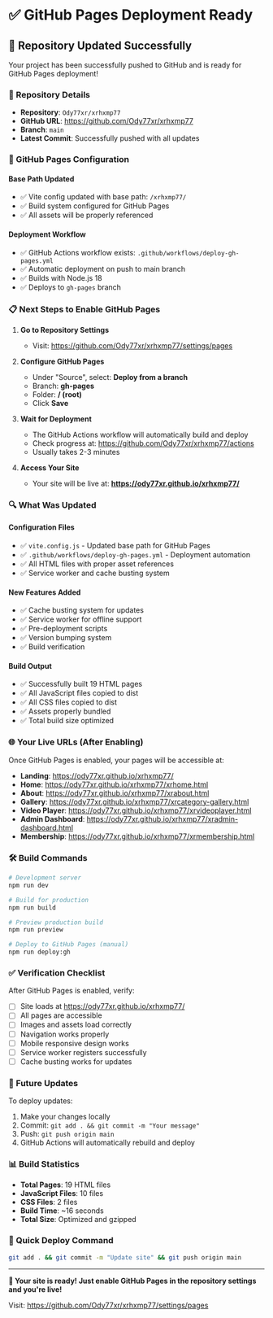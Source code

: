 # ✅ GitHub Pages Deployment Ready

## 🎉 Repository Updated Successfully

Your project has been successfully pushed to GitHub and is ready for GitHub Pages deployment!

### 📍 Repository Details
- **Repository**: `Ody77xr/xrhxmp77`
- **GitHub URL**: https://github.com/Ody77xr/xrhxmp77
- **Branch**: `main`
- **Latest Commit**: Successfully pushed with all updates

### 🚀 GitHub Pages Configuration

#### Base Path Updated
- ✅ Vite config updated with base path: `/xrhxmp77/`
- ✅ Build system configured for GitHub Pages
- ✅ All assets will be properly referenced

#### Deployment Workflow
- ✅ GitHub Actions workflow exists: `.github/workflows/deploy-gh-pages.yml`
- ✅ Automatic deployment on push to main branch
- ✅ Builds with Node.js 18
- ✅ Deploys to `gh-pages` branch

### 📋 Next Steps to Enable GitHub Pages

1. **Go to Repository Settings**
   - Visit: https://github.com/Ody77xr/xrhxmp77/settings/pages

2. **Configure GitHub Pages**
   - Under "Source", select: **Deploy from a branch**
   - Branch: **gh-pages**
   - Folder: **/ (root)**
   - Click **Save**

3. **Wait for Deployment**
   - The GitHub Actions workflow will automatically build and deploy
   - Check progress at: https://github.com/Ody77xr/xrhxmp77/actions
   - Usually takes 2-3 minutes

4. **Access Your Site**
   - Your site will be live at: **https://ody77xr.github.io/xrhxmp77/**

### 🔍 What Was Updated

#### Configuration Files
- ✅ `vite.config.js` - Updated base path for GitHub Pages
- ✅ `.github/workflows/deploy-gh-pages.yml` - Deployment automation
- ✅ All HTML files with proper asset references
- ✅ Service worker and cache busting system

#### New Features Added
- ✅ Cache busting system for updates
- ✅ Service worker for offline support
- ✅ Pre-deployment scripts
- ✅ Version bumping system
- ✅ Build verification

#### Build Output
- ✅ Successfully built 19 HTML pages
- ✅ All JavaScript files copied to dist
- ✅ All CSS files copied to dist
- ✅ Assets properly bundled
- ✅ Total build size optimized

### 🌐 Your Live URLs (After Enabling)

Once GitHub Pages is enabled, your pages will be accessible at:

- **Landing**: https://ody77xr.github.io/xrhxmp77/
- **Home**: https://ody77xr.github.io/xrhxmp77/xrhome.html
- **About**: https://ody77xr.github.io/xrhxmp77/xrabout.html
- **Gallery**: https://ody77xr.github.io/xrhxmp77/xrcategory-gallery.html
- **Video Player**: https://ody77xr.github.io/xrhxmp77/xrvideoplayer.html
- **Admin Dashboard**: https://ody77xr.github.io/xrhxmp77/xradmin-dashboard.html
- **Membership**: https://ody77xr.github.io/xrhxmp77/xrmembership.html

### 🛠️ Build Commands

```bash
# Development server
npm run dev

# Build for production
npm run build

# Preview production build
npm run preview

# Deploy to GitHub Pages (manual)
npm run deploy:gh
```

### ✅ Verification Checklist

After GitHub Pages is enabled, verify:
- [ ] Site loads at https://ody77xr.github.io/xrhxmp77/
- [ ] All pages are accessible
- [ ] Images and assets load correctly
- [ ] Navigation works properly
- [ ] Mobile responsive design works
- [ ] Service worker registers successfully
- [ ] Cache busting works for updates

### 🔄 Future Updates

To deploy updates:
1. Make your changes locally
2. Commit: `git add . && git commit -m "Your message"`
3. Push: `git push origin main`
4. GitHub Actions will automatically rebuild and deploy

### 📊 Build Statistics

- **Total Pages**: 19 HTML files
- **JavaScript Files**: 10 files
- **CSS Files**: 2 files
- **Build Time**: ~16 seconds
- **Total Size**: Optimized and gzipped

### 🎯 Quick Deploy Command

```bash
git add . && git commit -m "Update site" && git push origin main
```

---

**🎉 Your site is ready! Just enable GitHub Pages in the repository settings and you're live!**

Visit: https://github.com/Ody77xr/xrhxmp77/settings/pages
